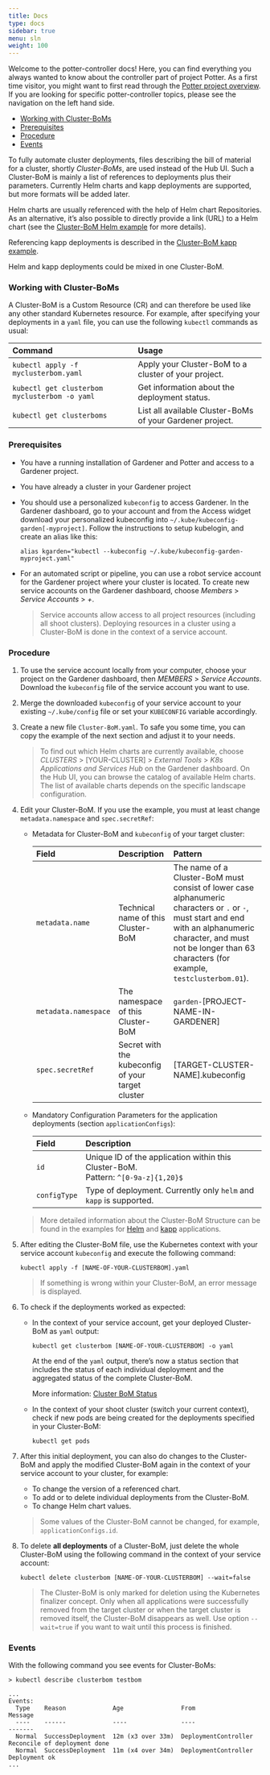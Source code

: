```yaml
---
title: Docs
type: docs
sidebar: true
menu: sln
weight: 100
---
```


Welcome to the potter-controller docs! Here, you can find everything you always wanted to know about the controller part of project Potter. As a first time visitor, you might want to first read through the [Potter project overview](../../hub-docs/docs). If you are looking for specific potter-controller topics, please see the navigation on the left hand side.

  * [Working with Cluster-BoMs](#working-with-cluster-boms)
  * [Prerequisites](#prerequisites)
  * [Procedure](#procedure)
  * [Events](#events)

To fully automate cluster deployments, files describing the bill of material for a cluster, shortly *Cluster-BoMs*, are used instead of the Hub UI. Such a Cluster-BoM is mainly a list of references to deployments plus their parameters. Currently Helm charts and kapp deployments are supported, but more formats will be added later. 

Helm charts are usually referenced with the help of Helm chart Repositories. As an alternative, it’s also possible to directly provide a link (URL) to a Helm chart (see the [Cluster-BoM Helm example](./helm-example) for more details).

Referencing kapp deployments is described in the [Cluster-BoM kapp example](./kapp-example).

Helm and kapp deployments could be mixed in one Cluster-BoM.

### Working with Cluster-BoMs

A Cluster-BoM is a Custom Resource (CR) and can therefore be used like any other standard Kubernetes resource. For example, after specifying your deployments in a `yaml` file, you can use the following `kubectl` commands as usual:

| Command | Usage |
|:--------|:------|
| `kubectl apply -f myclusterbom.yaml` | Apply your Cluster-BoM to a cluster of your project. |
| `kubectl get clusterbom myclusterbom -o yaml` | Get information about the deployment status. |
| `kubectl get clusterboms` | List all available Cluster-BoMs of your Gardener project. |

### Prerequisites

* You have a running installation of Gardener and Potter and access to a Gardener project.
* You have already a cluster in your Gardener project
* You should use a personalized `kubeconfig` to access Gardener. In the Gardener dashboard, go to your account and from the Access widget download your personalized kubeconfig into `~/.kube/kubeconfig-garden[-myproject]`. Follow the instructions to setup kubelogin, and create an alias like this:
  ```
  alias kgarden="kubectl --kubeconfig ~/.kube/kubeconfig-garden-myproject.yaml"
  ```
* For an automated script or pipeline, you can use a robot service account for the Gardener project where your cluster is located. To create new service accounts on the Gardener dashboard, choose *Members* \> *Service Accounts* \> *+*.

  > Service accounts allow access to all project resources (including all shoot clusters). Deploying resources in a cluster using a Cluster-BoM is done in the context of a service account.

### Procedure

1. To use the service account locally from your computer, choose your project on the Gardener dashboard, then *MEMBERS* \> *Service Accounts*. Download the `kubeconfig` file of the service account you want to use.

1. Merge the downloaded `kubeconfig` of your service account to your existing `~/.kube/config` file or set your `KUBECONFIG` variable accordingly.
   
1. Create a new file `Cluster-BoM.yaml`. To safe you some time, you can copy the example of the next section and adjust it to your needs.
   
   > To find out which Helm charts are currently available, choose *CLUSTERS* \> \[YOUR-CLUSTER\] \> *External Tools* \> *K8s Applications and Services Hub* on the Gardener dashboard. On the Hub UI, you can browse the catalog of available Helm charts. The list of available charts depends on the specific landscape configuration.


1. Edit your Cluster-BoM. If you use the example, you must at least change `metadata.namespace` and `spec.secretRef`: 

    * Metadata for Cluster-BoM and `kubeconfig` of your target cluster:

      | Field | Description | Pattern |
      |:------|:--------|:------| 
      |`metadata.name`|Technical name of this Cluster-BoM| The name of a Cluster-BoM must consist of lower case alphanumeric characters or `.` or `-`, must start and end with an alphanumeric character, and must not be longer than 63 characters (for example, `testclusterbom.01`). |
      |`metadata.namespace`| The namespace of this Cluster-BoM| `garden-`\[PROJECT-NAME-IN-GARDENER\]|
      |`spec.secretRef`| Secret with the kubeconfig of your target cluster | \[TARGET-CLUSTER-NAME\].kubeconfig|

    * Mandatory Configuration Parameters for the application deployments (section `applicationConfigs`):

      | Field | Description |
      |:------|:--------| 
      |`id`|Unique ID of the application within this Cluster-BoM.<br>Pattern: `^[0-9a-z]{1,20}$`|
      |`configType`| Type of deployment. Currently only `helm` and `kapp` is supported. | 

    > More detailed information about the Cluster-BoM Structure can be found in the examples for [Helm](./helm-example) and [kapp](./kapp-example) applications.

1. After editing the Cluster-BoM file, use the Kubernetes context with your service account `kubeconfig` and execute the following command: 
   
   `kubectl apply -f [NAME-OF-YOUR-CLUSTERBOM].yaml`
   
   > If something is wrong within your Cluster-BoM, an error message is displayed.

1. To check if the deployments worked as expected:
   
   * In the context of your service account, get your deployed Cluster-BoM as `yaml` output:

      `kubectl get clusterbom [NAME-OF-YOUR-CLUSTERBOM] -o yaml`

      At the end of the `yaml` output, there’s now a status section that includes the status of each individual deployment and the aggregated status of the complete Cluster-BoM.

      More information: [Cluster BoM Status](./status)

   * In the context of your shoot cluster (switch your current context), check if new pods are being created for the deployments specified in your Cluster-BoM:

      `kubectl get pods`

1. After this initial deployment, you can also do changes to the Cluster-BoM and apply the modified Cluster-BoM again in the context of your service account to your cluster, for example: 
   
   * To change the version of a referenced chart.
   * To add or to delete individual deployments from the Cluster-BoM.
   * To change Helm chart values.

    > Some values of the Cluster-BoM cannot be changed, for example, `applicationConfigs.id`.

1. To delete **all deployments** of a Cluster-BoM, just delete the whole Cluster-BoM using the following command in the context of your service account: 
  
    `kubectl delete clusterbom [NAME-OF-YOUR-CLUSTERBOM] --wait=false` 

    > The Cluster-BoM is only marked for deletion using the Kubernetes finalizer concept. Only when all applications were successfully removed from the target cluster or when the target cluster is removed itself, the Cluster-BoM disappears as well. Use option `--wait=true` if you want to wait until this process is finished. 
    
### Events

With the following command you see events for Cluster-BoMs:

```
> kubectl describe clusterbom testbom

...
Events:
  Type    Reason             Age                From                          Message
  ----    ------             ----               ----                          -------
  Normal  SuccessDeployment  12m (x3 over 33m)  DeploymentController      Reconcile of deployment done
  Normal  SuccessDeployment  11m (x4 over 34m)  DeploymentController      Deployment ok
...
```